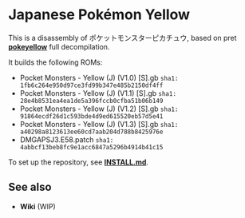 # Japanese Pokémon Yellow

This is a disassembly of ポケットモンスターピカチュウ, based on pret [**pokeyellow**](https://github.com/pret/pokeyellow) full decompilation.

It builds the following ROMs:

- Pocket Monsters - Yellow (J) (V1.0) [S].gb `sha1: 1fb6c264e950d97ce3fd99b347e485b2150df4ff`
- Pocket Monsters - Yellow (J) (V1.1) [S].gb `sha1: 28e4b8531ea4ea1de5a396fccb0cfba51b06b149`
- Pocket Monsters - Yellow (J) (V1.2) [S].gb `sha1: 91864ecdf26d1c593bde4d9ed615520eb57d5e41`
- Pocket Monsters - Yellow (J) (V1.3) [S].gb `sha1: a40298a8123613ee60cd7aab204d788b8425976e`
- DMGAPSJ3.E58.patch `sha1: 4abbcf13beb8fc9e1acc6847a5296b4914b41c15`

To set up the repository, see [**INSTALL.md**](INSTALL.md).


## See also

- **Wiki** (WIP)
